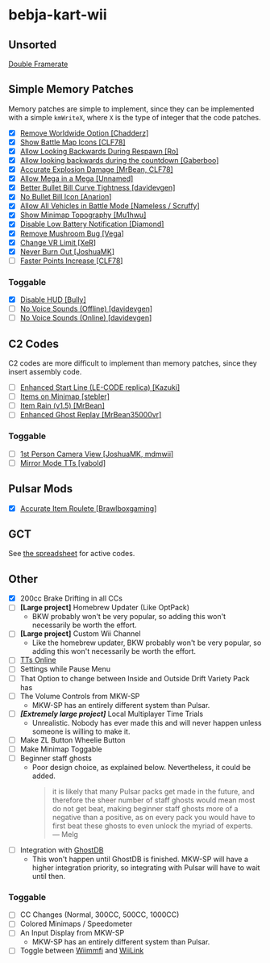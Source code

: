 # bebja-kart-wii

## Unsorted
[Double Framerate](https://www.youtube.com/watch?v=Yw4CmP9qeZU)

## Simple Memory Patches
Memory patches are simple to implement, since they can be implemented with a simple `kmWriteX`, where `X` is the type of integer that the code patches.

- [x] [Remove Worldwide Option [Chadderz]](https://mariokartwii.com/showthread.php?tid=994)
- [x] [Show Battle Map Icons [CLF78]](https://mariokartwii.com/showthread.php?tid=1840)
- [x] [Allow Looking Backwards During Respawn [Ro]](https://mariokartwii.com/showthread.php?tid=2128)
- [x] [Allow looking backwards during the countdown [Gaberboo]](https://mariokartwii.com/showthread.php?tid=2109)
- [x] [Accurate Explosion Damage [MrBean, CLF78]](https://mariokartwii.com/showthread.php?tid=1857)
- [x] [Allow Mega in a Mega [Unnamed]](https://mariokartwii.com/showthread.php?tid=1939)
- [x] [Better Bullet Bill Curve Tightness [davidevgen]](https://mariokartwii.com/showthread.php?tid=196)
- [x] [No Bullet Bill Icon [Anarion]](https://mariokartwii.com/showthread.php?tid=170)
- [x] [Allow All Vehicles in Battle Mode [Nameless / Scruffy]](https://mariokartwii.com/showthread.php?tid=2081)
- [x] [Show Minimap Topography [Mu1hwu]](https://mariokartwii.com/showthread.php?tid=2066)
- [x] [Disable Low Battery Notification [Diamond]](https://mariokartwii.com/showthread.php?tid=1645)
- [x] [Remove Mushroom Bug [Vega]](https://mariokartwii.com/showthread.php?tid=909)
- [x] [Change VR Limit [XeR]](https://mariokartwii.com/showthread.php?tid=225)
- [x] [Never Burn Out [JoshuaMK]](https://mariokartwii.com/showthread.php?tid=1367)
- [ ] [Faster Points Increase [CLF78]](https://mariokartwii.com/showthread.php?tid=1858)
### Toggable
- [x] [Disable HUD [Bully]](https://mariokartwii.com/showthread.php?tid=60)
- [ ] [No Voice Sounds (Offline) [davidevgen]](https://mariokartwii.com/showthread.php?tid=482)
- [ ] [No Voice Sounds (Online) [davidevgen]](https://mariokartwii.com/showthread.php?tid=483)

## C2 Codes
C2 codes are more difficult to implement than memory patches, since they insert assembly code.

- [ ] [Enhanced Start Line (LE-CODE replica) [Kazuki]](https://mariokartwii.com/showthread.php?tid=1790)
- [ ] [Items on Minimap [stebler]](https://mariokartwii.com/showthread.php?tid=1896)
- [ ] [Item Rain (v1.5) [MrBean]](https://mariokartwii.com/showthread.php?tid=396)
- [ ] [Enhanced Ghost Replay [MrBean35000vr]](https://mariokartwii.com/showthread.php?tid=108)
### Toggable
- [ ] [1st Person Camera View [JoshuaMK, mdmwii]](https://mariokartwii.com/showthread.php?tid=1331)
- [ ] [Mirror Mode TTs [vabold]](https://mariokartwii.com/showthread.php?tid=1981)

## Pulsar Mods
- [x] [Accurate Item Roulete [Brawlboxgaming]](https://github.com/Brawlboxgaming/Variety-Pack/blob/main/code/Race/Item/Roulette.cpp)

## GCT
See [the spreadsheet](https://docs.google.com/spreadsheets/d/1AmkPai7Njxma21Xr2Nzi6K0l196_nXZkIPyEdXMTc7s/edit?pli=1&gid=1019452145#gid=1019452145) for active codes.  


## Other
- [x] 200cc Brake Drifting in all CCs
- [ ] **[Large project]** Homebrew Updater (Like OptPack)
    - BKW probably won't be very popular, so adding this won't necessarily be worth the effort.
- [ ] **[Large project]** Custom Wii Channel
    - Like the homebrew updater, BKW probably won't be very popular, so adding this won't necessarily be worth the effort.
- [ ] [TTs Online](https://wiki.tockdom.com/wiki/TTs_Online)
- [ ] Settings while Pause Menu
- [ ] That Option to change between Inside and Outside Drift Variety Pack has
- [ ] The Volume Controls from MKW-SP
    - MKW-SP has an entirely different system than Pulsar.
- [ ] ***[Extremely large project]*** Local Multiplayer Time Trials
    - Unrealistic. Nobody has ever made this and will never happen unless someone is willing to make it.
- [ ] Make ZL Button Wheelie Button
- [ ] Make Minimap Toggable
- [ ] Beginner staff ghosts
    - Poor design choice, as explained below. Nevertheless, it could be added.
      >  it is likely that many Pulsar packs get made in the future, and therefore the sheer number of staff ghosts would mean most do not get beat, making beginner staff ghosts more of a negative than a positive, as on every pack you would have to first beat these ghosts to even unlock the myriad of experts.  
      > — Melg
- [ ] Integration with [GhostDB](https://github.com/yomcube/GhostDB/)
    - This won't happen until GhostDB is finished. MKW-SP will have a higher integration priority, so integrating with Pulsar will have to wait until then.

### Toggable
- [ ] CC Changes (Normal, 300CC, 500CC, 1000CC)
- [ ] Colored Minimaps / Speedometer
- [ ] An Input Display from MKW-SP
    - MKW-SP has an entirely different system than Pulsar.
- [ ] Toggle between [Wiimmfi](https://wiimmfi.de) and [WiiLink](https://www.wiilink24.com)
